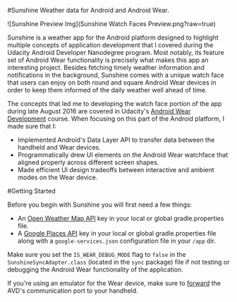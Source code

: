 #Sunshine
Weather data for Android and Android Wear. 

![Sunshine Preview Img](Sunshine Watch Faces Preview.png?raw=true)

Sunshine is a weather app for the Android platform designed to highlight multiple concepts of application development that I covered during the Udacity Android Developer Nanodegree program. Most notably, its feature set of Android Wear functionality is precisely what makes this app an interesting project. Besides fetching timely weather information and notifications in the background, Sunshine comes with a unique watch face that users can enjoy on both round and square Android Wear devices in order to keep them informed of the daily weather well ahead of time. 

The concepts that led me to developing the watch face portion of the app during late August 2016 are covered in Udacity's [Android Wear Development](https://www.udacity.com/course/android-wear-development--ud875A) course. When focusing on this part of the Android platform, I made sure that I:
- Implemented Android's Data Layer API to transfer data between the handheld and Wear devices.
- Programmatically drew UI elements on the Android Wear watchface that aligned properly across different screen shapes.
- Made efficient UI design tradeoffs between interactive and ambient modes on the Wear device.

#Getting Started

Before you begin with Sunshine you will first need a few things: 
- An [Open Weather Map API](http://openweathermap.org/api) key in your local or global gradle.properties file.
- A [Google Places API](https://developers.google.com/places/android-api/signup) key in your local or global gradle.properties file along with a `google-services.json` configuration file in your `/app` dir.

Make sure you set the `IS_WEAR_DEBUG_MODE` flag to `false` in the `SunshineSyncAdapter.class` (located in the `sync` package) file if not testing or debugging the Android Wear functionality of the application.

If you're using an emulator for the Wear device, make sure to [forward](https://developer.android.com/training/wearables/apps/creating.html#SetupEmulator) the AVD's communication port to your handheld.
